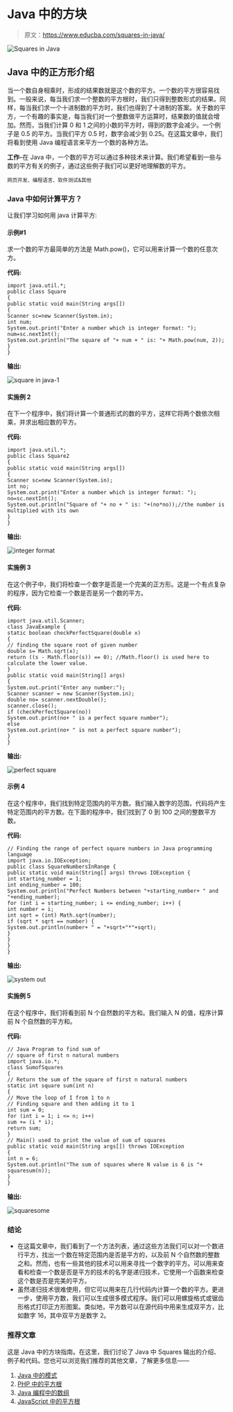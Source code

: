# Java 中的方块

> 原文：<https://www.educba.com/squares-in-java/>

![Squares in Java](img/ad867f72a7c83afbdd6f4fafd29567f2.png)



## Java 中的正方形介绍

当一个数自身相乘时，形成的结果数就是这个数的平方。一个数的平方很容易找到。一般来说，每当我们求一个整数的平方根时，我们只得到整数形式的结果。同样，每当我们求一个十进制数的平方时，我们也得到了十进制的答案。关于数的平方，一个有趣的事实是，每当我们对一个整数做平方运算时，结果数的值就会增加。然而，当我们计算 0 和 1 之间的小数的平方时，得到的数字会减少。一个例子是 0.5 的平方。当我们平方 0.5 时，数字会减少到 0.25。在这篇文章中，我们将看到使用 Java 编程语言来平方一个数的各种方法。

**工作**–在 Java 中，一个数的平方可以通过多种技术来计算。我们希望看到一些与数的平方有关的例子，通过这些例子我们可以更好地理解数的平方。

<small>网页开发、编程语言、软件测试&其他</small>

### Java 中如何计算平方？

让我们学习如何用 java 计算平方:

#### 示例#1

求一个数的平方最简单的方法是 Math.pow()，它可以用来计算一个数的任意次方。

**代码:**

```
import java.util.*;
public class Square
{
public static void main(String args[])
{
Scanner sc=new Scanner(System.in);
int num;
System.out.print("Enter a number which is integer format: ");
num=sc.nextInt();
System.out.println("The square of "+ num + " is: "+ Math.pow(num, 2));
}
}
```

**输出:**

![square in java-1](img/ce1fc3ba6fa03f756917df038d4e348f.png)



#### 实施例 2

在下一个程序中，我们将计算一个普通形式的数的平方，这样它将两个数依次相乘，并求出相应数的平方。

**代码:**

```
import java.util.*;
public class Square2
{
public static void main(String args[])
{
Scanner sc=new Scanner(System.in);
int no;
System.out.print("Enter a number which is integer format: ");
no=sc.nextInt();
System.out.println("Square of "+ no + " is: "+(no*no));//the number is multiplied with its own
}
}
```

**输出:**

![integer format](img/8d87d8d7db4ac2cee8eb90d0dbc6eeb6.png)



#### 实施例 3

在这个例子中，我们将检查一个数字是否是一个完美的正方形。这是一个有点复杂的程序，因为它检查一个数是否是另一个数的平方。

**代码:**

```
import java.util.Scanner;
class JavaExample {
static boolean checkPerfectSquare(double x)
{
// finding the square root of given number
double s= Math.sqrt(x);
return ((s - Math.floor(s)) == 0); //Math.floor() is used here to calculate the lower value.
}
public static void main(String[] args)
{
System.out.print("Enter any number:");
Scanner scanner = new Scanner(System.in);
double no= scanner.nextDouble();
scanner.close();
if (checkPerfectSquare(no))
System.out.print(no+ " is a perfect square number");
else
System.out.print(no+ " is not a perfect square number");
}
}
```

**输出:**

![perfect square](img/21daf738855bec31ec3d6f38d9fe1f93.png)



#### 示例 4

在这个程序中，我们找到特定范围内的平方数。我们输入数字的范围，代码将产生特定范围内的平方数。在下面的程序中，我们找到了 0 到 100 之间的整数平方数。

**代码:**

```
// Finding the range of perfect square numbers in Java programming language
import java.io.IOException;
public class SquareNumbersInRange {
public static void main(String[] args) throws IOException {
int starting_number = 1;
int ending_number = 100;
System.out.println("Perfect Numbers between "+starting_number+ " and "+ending_number);
for (int i = starting_number; i <= ending_number; i++) {
int number = i;
int sqrt = (int) Math.sqrt(number);
if (sqrt * sqrt == number) {
System.out.println(number+ " = "+sqrt+"*"+sqrt);
}
}
}
}
```

**输出:**

![system out](img/d83e3540e8b4c5f1f8f21a18bd3a39bf.png)



#### 实施例 5

在这个程序中，我们将看到前 N 个自然数的平方和。我们输入 N 的值，程序计算前 N 个自然数的平方和。

**代码:**

```
// Java Program to find sum of
// square of first n natural numbers
import java.io.*;
class SumofSquares
{
// Return the sum of the square of first n natural numbers
static int square sum(int n)
{
// Move the loop of I from 1 to n
// Finding square and then adding it to 1
int sum = 0;
for (int i = 1; i <= n; i++)
sum += (i * i);
return sum;
}
// Main() used to print the value of sum of squares
public static void main(String args[]) throws IOException
{
int n = 6;
System.out.println("The sum of squares where N value is 6 is "+ squaresum(n));
}
}
```

**输出:**

![squaresome](img/831cb7e99131bc95ae3946b58361f4a9.png)



### 结论

*   在这篇文章中，我们看到了一个方法列表，通过这些方法我们可以对一个数进行平方，找出一个数在特定范围内是否是平方的，以及前 N 个自然数的整数之和。然而，也有一些其他的技术可以用来寻找一个数字的平方。可以用来查看和检查一个数是否是平方的技术的名字是递归技术，它使用一个函数来检查这个数是否是完美的平方。
*   虽然递归技术很难使用，但它可以用来在几行代码内计算一个数的平方。更进一步，使用平方数，我们可以生成很多模式程序。我们可以用螺旋格式或锯齿形格式打印正方形图案。类似地，平方数可以在源代码中用来生成双平方，比如数字 16，其中双平方是数字 2。

### 推荐文章

这是 Java 中的方块指南。在这里，我们讨论了 Java 中 Squares 输出的介绍、例子和代码。您也可以浏览我们推荐的其他文章，了解更多信息——

1.  [Java 中的模式](https://www.educba.com/patterns-in-java/)
2.  [PHP 中的平方根](https://www.educba.com/square-root-in-php/)
3.  [Java 编程中的数组](https://www.educba.com/arrays-in-java-programming/)
4.  [JavaScript 中的平方根](https://www.educba.com/square-root-in-javascript/)





